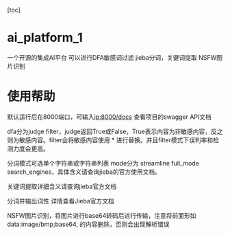 [toc]

# ai_platform_1

一个开源的集成AI平台 可以进行DFA敏感词过滤 jieba分词，关键词提取 NSFW图片识别



# 使用帮助

默认运行后在8000端口，可输入[ip:8000/docs]() 查看项目的swagger API文档



dfa分为judge filter，judge返回True或False，True表示内容为非敏感内容，反之则为敏感内容。filter会将敏感内容使用 * 进行替换。并且filter模式下误判率和检测力度会更高。



分词模式可选单个字符串或字符串列表 mode分为 streamline full_mode search_engines，具体含义请查询jieba的官方使用文档。



关键词提取详细含义请查询jieba官方文档



分词并输出词性 详情查看Jieba官方文档



NSFW图片识别，将图片进行base64转码后进行传输，注意将前面形如 data:image/bmp;base64, 的内容删除，否则会出现解析错误

